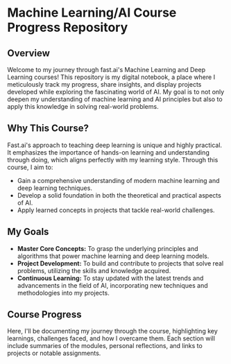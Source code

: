 # Machine Learning/AI Course Progress Repository

## Overview
Welcome to my journey through fast.ai's Machine Learning and Deep Learning courses! This repository is my digital notebook, a place where I meticulously track my progress, share insights, and display projects developed while exploring the fascinating world of AI. My goal is to not only deepen my understanding of machine learning and AI principles but also to apply this knowledge in solving real-world problems.

## Why This Course?
Fast.ai's approach to teaching deep learning is unique and highly practical. It emphasizes the importance of hands-on learning and understanding through doing, which aligns perfectly with my learning style. Through this course, I aim to:

- Gain a comprehensive understanding of modern machine learning and deep learning techniques.
- Develop a solid foundation in both the theoretical and practical aspects of AI.
- Apply learned concepts in projects that tackle real-world challenges.
  
## My Goals
- **Master Core Concepts:** To grasp the underlying principles and algorithms that power machine learning and deep learning models.
- **Project Development:** To build and contribute to projects that solve real problems, utilizing the skills and knowledge acquired.
- **Continuous Learning:** To stay updated with the latest trends and advancements in the field of AI, incorporating new techniques and methodologies into my projects.

## Course Progress
Here, I'll be documenting my journey through the course, highlighting key learnings, challenges faced, and how I overcame them. Each section will include summaries of the modules, personal reflections, and links to projects or notable assignments.



